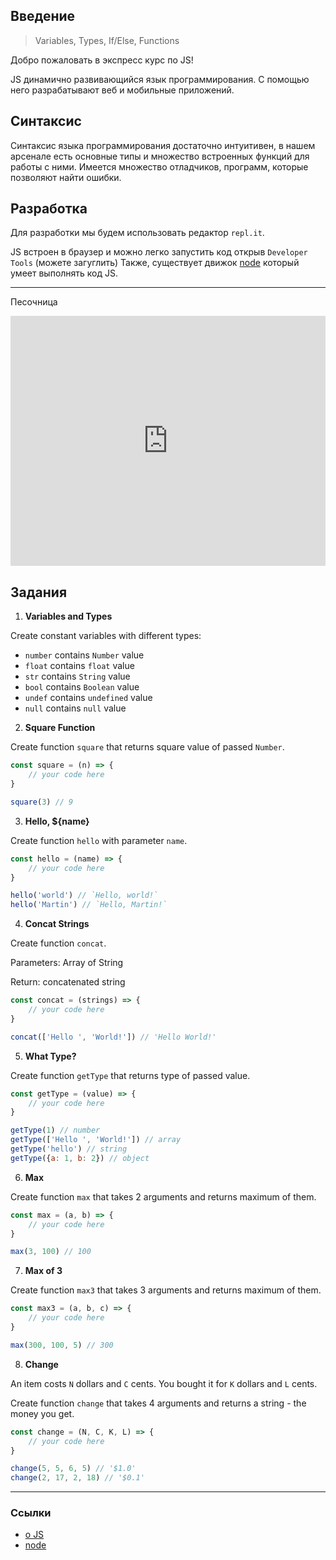 ## Введение

> Variables, Types, If/Else, Functions

Добро пожаловать в экспресс курс по JS!


JS динамично развивающийся язык программирования. С помощью него разрабатывают 
веб и мобильные приложений.

## Синтаксис

Синтаксис языка программирования достаточно интуитивен, в нашем арсенале есть 
основные типы и множество встроенных функций для работы с ними. Имеется множество 
отладчиков, программ, которые позволяют найти ошибки.

## Разработка

Для разработки мы будем использовать редактор `repl.it`. 

JS встроен в браузер и можно легко запустить код открыв `Developer Tools` (можете загуглить)
Также, существует движок [node](https://nodejs.org) который умеет выполнять код JS.
___

Песочница

<iframe height="400px" width="100%" src="https://repl.it/repls/DoubleHighlevelBootstrapping?lite=true" scrolling="no" frameborder="no" allowtransparency="true" allowfullscreen="true" sandbox="allow-forms allow-pointer-lock allow-popups allow-same-origin allow-scripts allow-modals"></iframe>

## Задания

1. **Variables and Types**

Create constant variables with different types:
- `number` contains `Number` value
- `float` contains `float` value
- `str` contains `String` value
- `bool` contains `Boolean` value
- `undef` contains `undefined` value
- `null` contains `null` value

2. **Square Function**

Create function `square` that returns square value of passed `Number`.

```js
const square = (n) => {
    // your code here
}

square(3) // 9
```

3. **Hello, ${name}**

Create function `hello` with parameter `name`.

```js
const hello = (name) => {
    // your code here
}

hello('world') // `Hello, world!`
hello('Martin') // `Hello, Martin!`
```

4. **Concat Strings**

Create function `concat`.

Parameters: Array of String

Return: concatenated string

```js
const concat = (strings) => {
    // your code here
}

concat(['Hello ', 'World!']) // 'Hello World!'
```

5. **What Type?**

Create function `getType` that returns type of passed value.

```js
const getType = (value) => {
    // your code here
}

getType(1) // number
getType(['Hello ', 'World!']) // array
getType('hello') // string
getType({a: 1, b: 2}) // object
```

6. **Max**

Create function `max` that takes 2 arguments and returns maximum of them.

```js
const max = (a, b) => {
    // your code here
}

max(3, 100) // 100
```

7. **Max of 3**

Create function `max3` that takes 3 arguments and returns maximum of them.

```js
const max3 = (a, b, c) => {
    // your code here
}

max(300, 100, 5) // 300
```

8. **Change**

An item costs `N` dollars and `C` cents. You bought it for `K` dollars and `L` cents.

Create function `change` that takes 4 arguments and returns a string - the money you get.

```js
const change = (N, C, K, L) => {
    // your code here
}

change(5, 5, 6, 5) // '$1.0'
change(2, 17, 2, 18) // '$0.1'

```
___

### Ссылки

- [о JS](https://learn.javascript.ru/intro)
- [node](https://nodejs.dev/)
